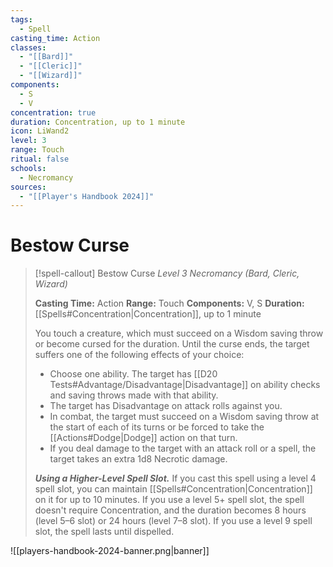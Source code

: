 ```yaml
---
tags:
  - Spell
casting_time: Action
classes:
  - "[[Bard]]"
  - "[[Cleric]]"
  - "[[Wizard]]"
components:
  - S
  - V
concentration: true
duration: Concentration, up to 1 minute
icon: LiWand2
level: 3
range: Touch
ritual: false
schools:
  - Necromancy
sources:
  - "[[Player's Handbook 2024]]"
---
```


# Bestow Curse

>[!spell-callout] Bestow Curse
>_Level 3 Necromancy (Bard, Cleric, Wizard)_
>
>**Casting Time:** Action
>**Range:** Touch
>**Components:** V, S
>**Duration:** [[Spells#Concentration\|Concentration]], up to 1 minute
>
>You touch a creature, which must succeed on a Wisdom saving throw or become cursed for the duration. Until the curse ends, the target suffers one of the following effects of your choice:
>
>- Choose one ability. The target has [[D20 Tests#Advantage/Disadvantage\|Disadvantage]] on ability checks and saving throws made with that ability.
>- The target has Disadvantage on attack rolls against you.
>- In combat, the target must succeed on a Wisdom saving throw at the start of each of its turns or be forced to take the [[Actions#Dodge\|Dodge]] action on that turn.
>- If you deal damage to the target with an attack roll or a spell, the target takes an extra 1d8 Necrotic damage.
>
>**_Using a Higher-Level Spell Slot._** If you cast this spell using a level 4 spell slot, you can maintain [[Spells#Concentration\|Concentration]] on it for up to 10 minutes. If you use a level 5+ spell slot, the spell doesn't require Concentration, and the duration becomes 8 hours (level 5–6 slot) or 24 hours (level 7–8 slot). If you use a level 9 spell slot, the spell lasts until dispelled.


![[players-handbook-2024-banner.png|banner]]
